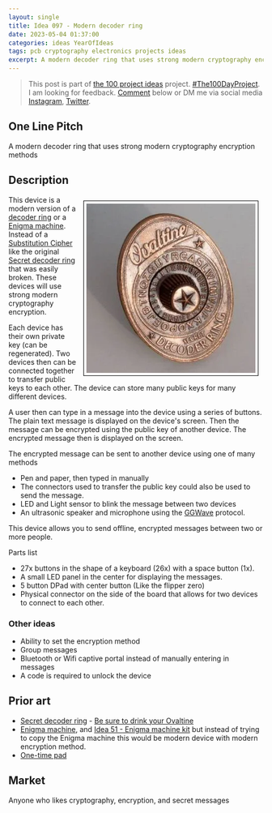 ```yaml
---
layout: single
title: Idea 097 - Modern decoder ring
date: 2023-05-04 01:37:00
categories: ideas YearOfIdeas
tags: pcb cryptography electronics projects ideas
excerpt: A modern decoder ring that uses strong modern cryptography encryption methods
---
```


> This post is part of [the 100 project ideas](https://blog.abluestar.com/projects/2023-100-ideas/) project. [#The100DayProject](https://www.the100dayproject.org/). I am looking for feedback. <a href='#utterances-comments'>Comment</a> below or DM me via social media <a href="https://instagram.com/funvill" rel="nofollow noopener noreferrer"><i class="fab fa-fw fa-instagram" aria-hidden="true"></i><span class="label">Instagram</span></a>, <a href="https://twitter.com/funvill" rel="nofollow noopener noreferrer"><i class="fab fa-fw fa-twitter" aria-hidden="true"></i><span class="label">Twitter</span></a>.

## One Line Pitch

A modern decoder ring that uses strong modern cryptography encryption methods

## Description

<img src='\public\uploads\2023\ovaltine-decoder-ring.png' alt='ovaltine-decoder-ring' title='ovaltine-decoder-ring' style="float: right; max-width: 400px; margin: 10px; border: 1px solid black; padding: 5px">This device is a modern version of a [decoder ring](https://en.wikipedia.org/wiki/Secret_decoder_ring) or a [Enigma machine](https://en.wikipedia.org/wiki/Enigma_machine). Instead of a [Substitution Cipher](https://en.wikipedia.org/wiki/Substitution_cipher) like the original [Secret decoder ring](https://en.wikipedia.org/wiki/Secret_decoder_ring) that was easily broken. These devices will use strong modern cryptography encryption.

Each device has their own private key (can be regenerated). Two devices then can be connected together to transfer public keys to each other. The device can store many public keys for many different devices.

A user then can type in a message into the device using a series of buttons. The plain text message is displayed on the device's screen. Then the message can be encrypted using the public key of another device. The encrypted message then is displayed on the screen.

The encrypted message can be sent to another device using one of many methods

- Pen and paper, then typed in manually
- The connectors used to transfer the public key could also be used to send the message.
- LED and Light sensor to blink the message between two devices
- An ultrasonic speaker and microphone using the [GGWave](https://github.com/ggerganov/ggwave) protocol.

This device allows you to send offline, encrypted messages between two or more people.

Parts list

- 27x buttons in the shape of a keyboard (26x) with a space button (1x).
- A small LED panel in the center for displaying the messages.
- 5 button DPad with center button (Like the flipper zero)
- Physical connector on the side of the board that allows for two devices to connect to each other.

### Other ideas

- Ability to set the encryption method
- Group messages
- Bluetooth or Wifi captive portal instead of manually entering in messages
- A code is required to unlock the device

## Prior art

- [Secret decoder ring](https://en.wikipedia.org/wiki/Secret_decoder_ring) - [Be sure to drink your Ovaltine](https://www.youtube.com/watch?v=zdA__2tKoIU)
- [Enigma machine](https://en.wikipedia.org/wiki/Enigma_machine), and [Idea 51 - Enigma machine kit](https://blog.abluestar.com/idea051-enigma-machine-kit/) but instead of trying to copy the Enigma machine this would be modern device with modern encryption method.
- [One-time pad](https://en.wikipedia.org/wiki/One-time_pad)

## Market

Anyone who likes cryptography, encryption, and secret messages
